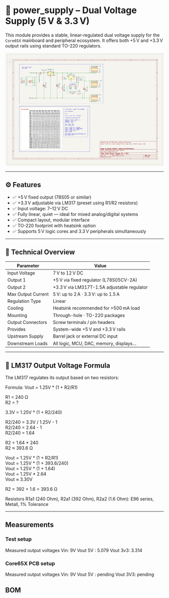 # 🔋 power_supply – Dual Voltage Supply (5 V & 3.3 V)

This module provides a stable, linear-regulated dual voltage supply for the `Core65X` mainboard and peripheral ecosystem. It offers both +5 V and +3.3 V output rails using standard TO-220 regulators.

![power_supply](power_supply.png)

---

## ⚙️ Features

- ✅ +5 V fixed output (78S05 or similar)
- ✅ +3.3 V adjustable via LM317 (preset using R1/R2 resistors)
- ✅ Input voltage: 7–12 V DC
- ✅ Fully linear, quiet — ideal for mixed analog/digital systems
- ✅ Compact layout, modular interface
- ✅ TO-220 footprint with heatsink option
- ✅ Supports 5 V logic cores and 3.3 V peripherals simultaneously

---

## 🔧 Technical Overview

| Parameter          | Value                                       |
|--------------------|---------------------------------------------|
| Input Voltage      | 7 V to 12 V DC                              |
| Output 1           | +5 V via fixed regulator (L78S05CV-2A)      |
| Output 2           | +3.3 V via LM317T-1.5A adjustable regulator |
| Max Output Current | 5 V: up to 2 A · 3.3 V: up to 1.5 A         |
| Regulation Type    | Linear                                      |
| Cooling            | Heatsink recommended for >500 mA load       |
| Mounting           | Through-hole · TO-220 packages              |
| Output Connectors  | Screw terminals / pin headers               |
| Provides           | System-wide +5 V and +3.3 V rails           |
| Upstream Supply    | Barrel jack or external DC input            |
| Downstream Loads   | All logic, MCU, DAC, memory, displays…      |

---

## 📐 LM317 Output Voltage Formula

The LM317 regulates its output based on two resistors:

Formula: Vout = 1.25V * (1 + R2/R1)

R1 = 240 Ω\
R2 = ?

3.3V = 1.25V * (1 + R2/240)

R2/240 = 3.3V / 1.25V - 1\
R2/240 = 2.64 - 1\
R2/240 = 1.64

R2 = 1.64 * 240\
R2 ≈ 393.6 Ω

Vout = 1.25V * (1 + R2/R1)\
Vout = 1.25V * (1 + 393.6/240)\
Vout = 1.25V * (1 + 1.64)\
Vout = 1.25V * 2.64\
Vout ≈ 3.30V

R2 = 392 + 1.6 = 393.6 Ω

Resistors R1a1 (240 Ohm), R2a1 (392 Ohm), R2a2 (1.6 Ohm): E96 series, Metall, 1% Tolerance

---

## Measurements

### Test setup

Measured output voltages
Vin: 9V
Vout 5V : 5.079
Vout 3v3: 3.314

### Core65X PCB setup

Measured output voltages
Vin: 9V
Vout 5V : pending
Vout 3V3: pending

## BOM

